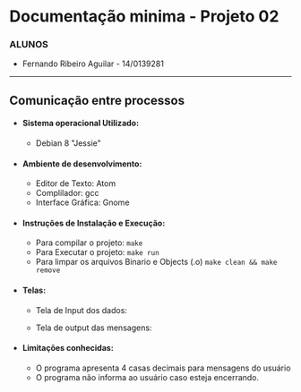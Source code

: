 # Documentação minima - Projeto 02

### ALUNOS
  * Fernando Ribeiro Aguilar - 14/0139281
----

## Comunicação entre processos

* #### Sistema operacional Utilizado:
  * Debian 8 "Jessie"

* #### Ambiente de desenvolvimento:
  * Editor de Texto: Atom
  * Complilador: gcc
  * Interface Gráfica: Gnome

* #### Instruções de Instalação e Execução:
  * Para compilar o projeto:
   `make`
  * Para Executar o projeto:
   `make run`
  * Para limpar os arquivos Binario e Objects (.o)
   `make clean && make remove`

* #### Telas:
  * Tela de Input dos dados:

  * Tela de output das mensagens:

* #### Limitações conhecidas:
  * O programa apresenta 4 casas decimais para mensagens do usuário
  * O programa não informa ao usuário caso esteja encerrando.
